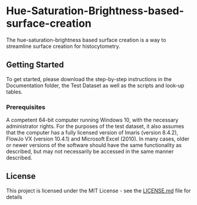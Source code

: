 # Hue-Saturation-Brightness-based-surface-creation

The hue-saturation-brightness based surface creation is a way to streamline surface creation for histocytometry. 

## Getting Started

To get started, please download the step-by-step instructions in the Documentation folder, the Test Dataset as well as the scripts and look-up tables. 

### Prerequisites

A competent 64-bit computer running Windows 10, with the necessary administrator rights. For the purposes of the test dataset, it also assumes that the computer has a fully licensed version of Imaris (version 8.4.2), FlowJo VX (version 10.4.1) and Microsoft Excel (2010). In many cases, older or newer versions of the software should have the same functionality as described, but may not necessarily be accessed in the same manner described.


## License

This project is licensed under the MIT License - see the [LICENSE.md](LICENSE.md) file for details



